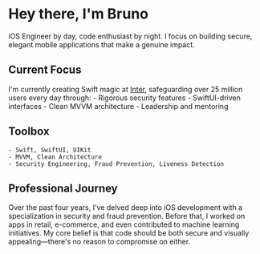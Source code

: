 # Hey there, I'm Bruno

iOS Engineer by day, code enthusiast by night. I focus on building secure, elegant mobile applications that make a genuine impact.

## Current Focus

I'm currently creating Swift magic at [Inter](https://www.inter.co), safeguarding over 25 million users every day through:
	- Rigorous security features
	- SwiftUI-driven interfaces
	- Clean MVVM architecture
	- Leadership and mentoring

## Toolbox
	- Swift, SwiftUI, UIKit
	- MVVM, Clean Architecture
	- Security Engineering, Fraud Prevention, Liveness Detection

## Professional Journey

Over the past four years, I've delved deep into iOS development with a specialization in security and fraud prevention. Before that, I worked on apps in retail, e-commerce, and even contributed to machine learning initiatives. My core belief is that code should be both secure and visually appealing—there's no reason to compromise on either.
